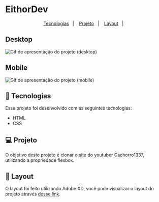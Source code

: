 # EithorDev

<p align="center">
  <a href="#-tecnologias">Tecnologias</a>&nbsp;&nbsp;&nbsp;|&nbsp;&nbsp;&nbsp;
  <a href="#-projeto">Projeto</a>&nbsp;&nbsp;&nbsp;|&nbsp;&nbsp;&nbsp;
  <a href="#-layout">Layout</a>&nbsp;&nbsp;&nbsp;|&nbsp;&nbsp;&nbsp;
</p>


## Desktop

<img src="read-me/desktop.gif" alt="Gif de apresentação do projeto (desktop)">

## Mobile


<img src="read-me/mobile.gif" alt="Gif de apresentação do projeto (mobile)" align="center">

## 🚀 Tecnologias

Esse projeto foi desenvolvido com as seguintes tecnologias:

- HTML
- CSS

## 💻 Projeto

O objetivo deste projeto é clonar o <a href="https://www.cachorro1337.net" target="_blank">site</a> do youtuber Cachorro1337, utilizando a propriedade flexbox.

## 🔖 Layout

O layout foi feito utilizando Adobe XD, você pode visualizar o layout do projeto através [desse link](https://mega.nz/file/AAgiGSzR#AAptBnRNocCONMCBV8rfdbKZ-QOT_ZYwDX0Z6SqH0io).

